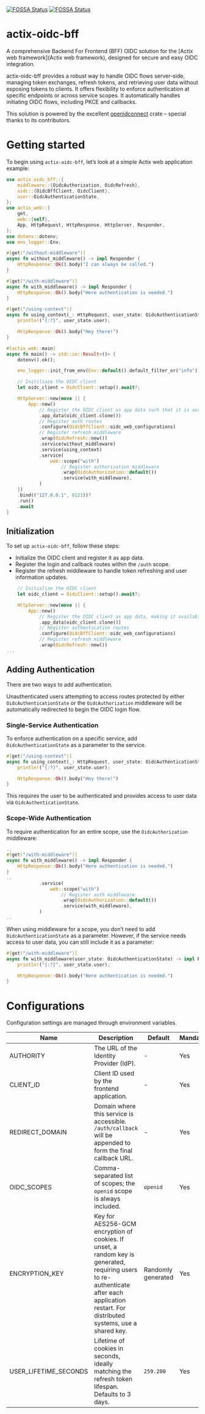 [![FOSSA Status](https://app.fossa.com/api/projects/custom%2B49102%2Fgithub.com%2F3schwartz%2Factix-oidc-bff.svg?type=shield&issueType=license)](https://app.fossa.com/projects/custom%2B49102%2Fgithub.com%2F3schwartz%2Factix-oidc-bff?ref=badge_shield&issueType=license)
[![FOSSA Status](https://app.fossa.com/api/projects/custom%2B49102%2Fgithub.com%2F3schwartz%2Factix-oidc-bff.svg?type=shield&issueType=security)](https://app.fossa.com/projects/custom%2B49102%2Fgithub.com%2F3schwartz%2Factix-oidc-bff?ref=badge_shield&issueType=security)

# actix-oidc-bff

A comprehensive Backend For Frontend (BFF) OIDC solution for the [Actix web framework](Actix web framework), designed for secure and easy OIDC integration.

actix-oidc-bff provides a robust way to handle OIDC flows server-side, managing token exchanges, refresh tokens, and retrieving user data without exposing tokens to clients. It offers flexibility to enforce authentication at specific endpoints or across service scopes. It automatically handles initiating OIDC flows, including PKCE and callbacks.

This solution is powered by the excellent [openidconnect](https://docs.rs/openidconnect) crate – special thanks to its contributors.

# Getting started

To begin using `actix-oidc-bff`, let’s look at a simple Actix web application example:

```rust
use actix_oidc_bff::{
    middleware::{OidcAuthorization, OidcRefresh},
    oidc::{OidcBffClient, OidcClient},
    user::OidcAuthenticationState,
};
use actix_web::{
    get,
    web::{self},
    App, HttpRequest, HttpResponse, HttpServer, Responder,
};
use dotenv::dotenv;
use env_logger::Env;

#[get("/without-middleware")]
async fn without_middleware() -> impl Responder {
    HttpResponse::Ok().body("I can always be called.")
}

#[get("/with-middleware")]
async fn with_middleware() -> impl Responder {
    HttpResponse::Ok().body("Here authentication is needed.")
}

#[get("/using-context")]
async fn using_context(_: HttpRequest, user_state: OidcAuthenticationState) -> impl Responder {
    println!("{:?}", user_state.user);

    HttpResponse::Ok().body("Hey there!")
}

#[actix_web::main]
async fn main() -> std::io::Result<()> {
    dotenv().ok();

    env_logger::init_from_env(Env::default().default_filter_or("info"));

    // Initiliaze the OIDC client
    let oidc_client = OidcClient::setup().await?;

    HttpServer::new(move || {
        App::new()
            // Register the OIDC client as app data such that it is available for middleware.
            .app_data(oidc_client.clone())
            // Register auth routes
            .configure(OidcBffClient::oidc_web_configurations)
            // Register refresh middleware
            .wrap(OidcRefresh::new())
            .service(without_middleware)
            .service(using_context)
            .service(
                web::scope("with")
                    // Register authorization middleware
                    .wrap(OidcAuthorization::default())
                    .service(with_middleware),
            )
    })
    .bind(("127.0.0.1", 8123))?
    .run()
    .await
}
```

## Initialization

To set up `actix-oidc-bff`, follow these steps:

- Initialize the OIDC client and register it as app data.
- Register the login and callback routes within the `/auth` scope.
- Register the refresh middleware to handle token refreshing and user information updates.

```rust
    // Initialize the OIDC client
    let oidc_client = OidcClient::setup().await?;

    HttpServer::new(move || {
        App::new()
            // Register the OIDC client as app data, making it available for middleware.
            .app_data(oidc_client.clone())
            // Register authentication routes
            .configure(OidcBffClient::oidc_web_configurations)
            // Register refresh middleware
            .wrap(OidcRefresh::new())
...            
```

## Adding Authentication

There are two ways to add authentication. 

Unauthenticated users attempting to access routes protected by either `OidcAuthenticationState` or the `OidcAuthorization` middleware will be automatically redirected to begin the OIDC login flow.

### Single-Service Authentication

To enforce authentication on a specific service, add `OidcAuthenticationState` as a parameter to the service.
```rust
#[get("/using-context")]
async fn using_context(_: HttpRequest, user_state: OidcAuthenticationState) -> impl Responder {
    println!("{:?}", user_state.user);

    HttpResponse::Ok().body("Hey there!")
}
```

This requires the user to be authenticated and provides access to user data via `OidcAuthenticationState`.

### Scope-Wide Authentication

To require authentication for an entire scope, use the `OidcAuthorization` middleware:
```rust
..
#[get("/with-middleware")]
async fn with_middleware() -> impl Responder {
    HttpResponse::Ok().body("Here authentication is needed.")
}
..
            .service(
                web::scope("with")
                    // Register auth middleware
                    .wrap(OidcAuthorization::default())
                    .service(with_middleware),
            )
..
```

When using middleware for a scope, you don’t need to add `OidcAuthenticationState` as a parameter. However, if the service needs access to user data, you can still include it as a parameter:

```rust
#[get("/with-middleware")]
async fn with_middleware(user_state: OidcAuthenticationState) -> impl Responder {
    println!("{:?}", user_state.user);

    HttpResponse::Ok().body("Here authentication is needed.")
}
```

# Configurations

Configuration settings are managed through environment variables.

| Name                  | Description                                                                                                                                                                                  | Default            | Mandatory | Examples                               |
|-----------------------|----------------------------------------------------------------------------------------------------------------------------------------------------------------------------------------------|--------------------|-----------|----------------------------------------|
| AUTHORITY             | The URL of the Identity Provider (IdP).                                                                                                                                                      | -                  | Yes       | `https://some-idp-example.com`         |
| CLIENT_ID             | Client ID used by the frontend application.                                                                                                                                                  | -                  | Yes       | `34d7de69-5113-438e-8123-4d0449baebc1` |
| REDIRECT_DOMAIN       | Domain where this service is accessible. `/auth/callback` will be appended to form the final callback URL.                                                                                   | -                  | Yes       | `https://some-domain-example.com`      |
| OIDC_SCOPES           | Comma-separated list of scopes; the `openid` scope is always included.                                                                                                                       | `openid`           | Yes       | `openid,email,offline_access`          |
| ENCRYPTION_KEY        | Key for AES256-GCM encryption of cookies. If unset, a random key is generated, requiring users to re-authenticate after each application restart. For distributed systems, use a shared key. | Randomly generated | Yes       | `abcdefghijklmnopqrstuvwxyz123456`     |
| USER_LIFETIME_SECONDS | Lifetime of cookies in seconds, ideally matching the refresh token lifespan. Defaults to 3 days.                                                                                             | `259.200`          | Yes       | `259.200`                              |
